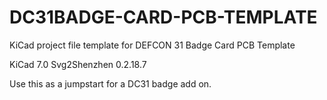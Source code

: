 # DC31BADGE-CARD-PCB-TEMPLATE
KiCad project file template for DEFCON 31 Badge Card PCB Template

KiCad 7.0
Svg2Shenzhen 0.2.18.7

Use this as a jumpstart for a DC31 badge add on.
